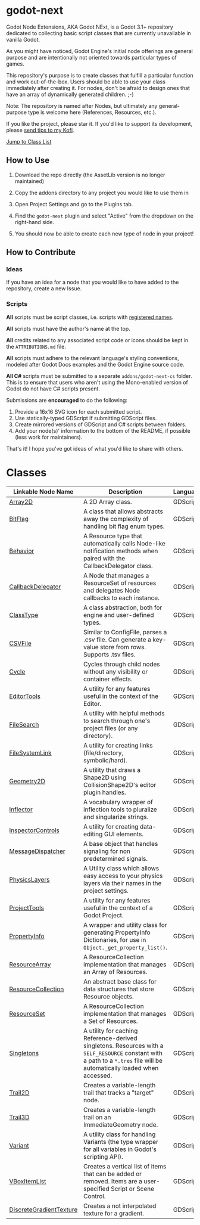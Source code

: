 # godot-next

Godot Node Extensions, AKA Godot NExt, is a Godot 3.1+ repository dedicated to collecting basic script classes that are currently unavailable in vanilla Godot.

As you might have noticed, Godot Engine's initial node offerings are general purpose and are intentionally not oriented towards particular types of games.

This repository's purpose is to create classes that fulfill a particular function and work out-of-the-box. Users should be able to use your class immediately after creating it. For nodes, don't be afraid to design ones that have an array of dynamically generated children. ;-)

Note: The repository is named after Nodes, but ultimately any general-purpose type is welcome here (References, Resources, etc.).

If you like the project, please star it. If you'd like to support its development, please [send tips to my Kofi](https://ko-fi.com/willnationsdev).

[Jump to Class List](#classes)

## How to Use

1. Download the repo directly (the AssetLib version is no longer maintained)

2. Copy the addons directory to any project you would like to use them in

3. Open Project Settings and go to the Plugins tab.

4. Find the `godot-next` plugin and select "Active" from the dropdown on the right-hand side.

5. You should now be able to create each new type of node in your project!

## How to Contribute

### Ideas
If you have an idea for a node that you would like to have added to the repository, create a new Issue.

### Scripts

**All** scripts must be script classes, i.e. scripts with [registered names](http://docs.godotengine.org/en/latest/getting_started/step_by_step/scripting_continued.html#register-scripts-as-classes).

**All** scripts must have the author's name at the top.

**All** credits related to any associated script code or icons should be kept in the `ATTRIBUTIONS.md` file.

**All** scripts must adhere to the relevant language's styling conventions, modeled after Godot Docs examples and the Godot Engine source code.

**All C#** scripts must be submitted to a separate `addons/godot-next-cs` folder. This is to ensure that users who aren't using the Mono-enabled version of Godot do not have C# scripts present.

Submissions are **encouraged** to do the following:

1. Provide a 16x16 SVG icon for each submitted script.
2. Use statically-typed GDScript if submitting GDScript files.
3. Create mirrored versions of GDScript and C# scripts between folders.
4. Add your node(s)' information to the bottom of the README, if possible (less work for maintainers).

That's it! I hope you've got ideas of what you'd like to share with others.

# Classes

|Linkable Node Name|Description|Language
|-|-|-|
|[Array2D](addons/godot-next/references/array_2d.gd)|A 2D Array class.|GDScript
|[BitFlag](addons/godot-next/references/bit_flag.gd)|A class that allows abstracts away the complexity of handling bit flag enum types.|GDScript
|[Behavior](addons/godot-next/resources/behavior.gd)|A Resource type that automatically calls Node-like notification methods when paired with the CallbackDelegator class.|GDScript
|[CallbackDelegator](addons/godot-next/nodes/callback_delegator.gd)|A Node that manages a ResourceSet of resources and delegates Node callbacks to each instance.|GDScript
|[ClassType](addons/godot-next/references/class_type.gd)|A class abstraction, both for engine and user-defined types.|GDScript
|[CSVFile](addons/godot-next/references/csv_file.gd)|Similar to ConfigFile, parses a .csv file. Can generate a key-value store from rows. Supports .tsv files.|GDScript
|[Cycle](addons/godot-next/gui/cycle.gd)|Cycles through child nodes without any visibility or container effects.|GDScript
|[EditorTools](addons/godot-next/global/editor_tools.gd)|A utility for any features useful in the context of the Editor.|GDScript
|[FileSearch](addons/godot-next/global/file_search.gd)|A utility with helpful methods to search through one's project files (or any directory).|GDScript
|[FileSystemLink](addons/godot-next/global/file_system_link.gd)|A utility for creating links (file/directory, symbolic/hard).|GDScript
|[Geometry2D](addons/godot-next/2d/geometry_2d.gd)|A utility that draws a Shape2D using CollisionShape2D's editor plugin handles.|GDScript
|[Inflector](addons/godot-next/references/inflector.gd)|A vocabulary wrapper of inflection tools to pluralize and singularize strings.|GDScript
|[InspectorControls](addons/godot-next/global/inspector_controls.gd)|A utility for creating data-editing GUI elements.|GDScript
|[MessageDispatcher](addons/godot-next/objects/message_dispatcher.gd)|A base object that handles signaling for non predetermined signals.|GDScript
|[PhysicsLayers](addons/godot-next/global/physics_layers.gd)|A Utility class which allows easy access to your physics layers via their names in the project settings.|GDScript
|[ProjectTools](addons/godot-next/global/project_tools.gd)|A utility for any features useful in the context of a Godot Project.|GDScript
|[PropertyInfo](addons/godot-next/references/property_info.gd)|A wrapper and utility class for generating PropertyInfo Dictionaries, for use in `Object._get_property_list()`.|GDScript
|[ResourceArray](addons/godot-next/resources/resource_collections/resource_array.gd)|A ResourceCollection implementation that manages an Array of Resources.|GDScript
|[ResourceCollection](addons/godot-next/resources/resource_collections/resource_collection.gd)|An abstract base class for data structures that store Resource objects.|GDScript
|[ResourceSet](addons/godot-next/resources/resource_collections/resource_set.gd)|A ResourceCollection implementation that manages a Set of Resources.|GDScript
|[Singletons](addons/godot-next/global/singletons.gd)|A utility for caching Reference-derived singletons. Resources with a `SELF_RESOURCE` constant with a path to a `*.tres` file will be automatically loaded when accessed.|GDScript
|[Trail2D](addons/godot-next/2d/trail_2d.gd)|Creates a variable-length trail that tracks a "target" node.|GDScript
|[Trail3D](addons/godot-next/3d/trail_3d.gd)|Creates a variable-length trail on an ImmediateGeometry node.|GDScript
|[Variant](addons/godot-next/global/variant.gd)|A utility class for handling Variants (the type wrapper for all variables in Godot's scripting API).|GDScript
|[VBoxItemList](addons/godot-next/gui/v_box_item_list.gd)|Creates a vertical list of items that can be added or removed. Items are a user-specified Script or Scene Control.|GDScript
|[DiscreteGradientTexture](addons/godot-next/resources/DiscreteGradientTexture.gd)|Creates a not interpolated texture for a gradient.|GDScript
